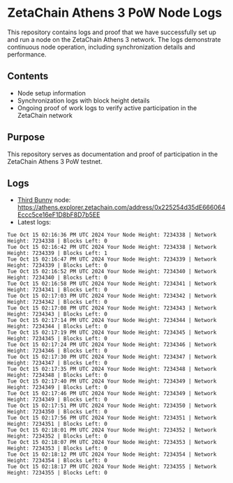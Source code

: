 # ZetaChain Athens 3 PoW Node Logs
This repository contains logs and proof that we have successfully set up and run a node on the ZetaChain Athens 3 network. The logs demonstrate continuous node operation, including synchronization details and performance.

## Contents
- Node setup information
- Synchronization logs with block height details
- Ongoing proof of work logs to verify active participation in the ZetaChain network

## Purpose
This repository serves as documentation and proof of participation in the ZetaChain Athens 3 PoW testnet.

## Logs

- [Third Bunny](https://thirdbunny.xyz/) node: https://athens.explorer.zetachain.com/address/0x225254d35dE666064Eccc5ce16eF1D8bF8D7b5EE
- Latest logs:
```
Tue Oct 15 02:16:36 PM UTC 2024 Your Node Height: 7234338 | Network Height: 7234338 | Blocks Left: 0
Tue Oct 15 02:16:42 PM UTC 2024 Your Node Height: 7234338 | Network Height: 7234339 | Blocks Left: 1
Tue Oct 15 02:16:47 PM UTC 2024 Your Node Height: 7234339 | Network Height: 7234339 | Blocks Left: 0
Tue Oct 15 02:16:52 PM UTC 2024 Your Node Height: 7234340 | Network Height: 7234340 | Blocks Left: 0
Tue Oct 15 02:16:58 PM UTC 2024 Your Node Height: 7234341 | Network Height: 7234341 | Blocks Left: 0
Tue Oct 15 02:17:03 PM UTC 2024 Your Node Height: 7234342 | Network Height: 7234342 | Blocks Left: 0
Tue Oct 15 02:17:08 PM UTC 2024 Your Node Height: 7234343 | Network Height: 7234343 | Blocks Left: 0
Tue Oct 15 02:17:14 PM UTC 2024 Your Node Height: 7234344 | Network Height: 7234344 | Blocks Left: 0
Tue Oct 15 02:17:19 PM UTC 2024 Your Node Height: 7234345 | Network Height: 7234345 | Blocks Left: 0
Tue Oct 15 02:17:24 PM UTC 2024 Your Node Height: 7234346 | Network Height: 7234346 | Blocks Left: 0
Tue Oct 15 02:17:30 PM UTC 2024 Your Node Height: 7234347 | Network Height: 7234347 | Blocks Left: 0
Tue Oct 15 02:17:35 PM UTC 2024 Your Node Height: 7234348 | Network Height: 7234348 | Blocks Left: 0
Tue Oct 15 02:17:40 PM UTC 2024 Your Node Height: 7234349 | Network Height: 7234349 | Blocks Left: 0
Tue Oct 15 02:17:46 PM UTC 2024 Your Node Height: 7234349 | Network Height: 7234349 | Blocks Left: 0
Tue Oct 15 02:17:51 PM UTC 2024 Your Node Height: 7234350 | Network Height: 7234350 | Blocks Left: 0
Tue Oct 15 02:17:56 PM UTC 2024 Your Node Height: 7234351 | Network Height: 7234351 | Blocks Left: 0
Tue Oct 15 02:18:01 PM UTC 2024 Your Node Height: 7234352 | Network Height: 7234352 | Blocks Left: 0
Tue Oct 15 02:18:07 PM UTC 2024 Your Node Height: 7234353 | Network Height: 7234353 | Blocks Left: 0
Tue Oct 15 02:18:12 PM UTC 2024 Your Node Height: 7234354 | Network Height: 7234354 | Blocks Left: 0
Tue Oct 15 02:18:17 PM UTC 2024 Your Node Height: 7234355 | Network Height: 7234355 | Blocks Left: 0
```
